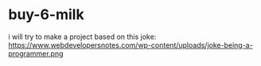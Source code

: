 # buy-6-milk
i will try to make a project based on this joke: 
https://www.webdevelopersnotes.com/wp-content/uploads/joke-being-a-programmer.png
